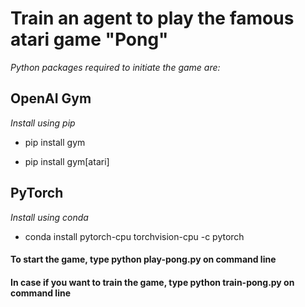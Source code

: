 # Train an agent to play the famous atari game "Pong"

*Python packages required to initiate the game are:*

## OpenAI Gym

*Install using pip*

- pip install gym

- pip install gym[atari]

## PyTorch

*Install using conda*

- conda install pytorch-cpu torchvision-cpu -c pytorch

#### To start the game, type python play-pong.py on command line

#### In case if you want to train the game, type python train-pong.py on command line
